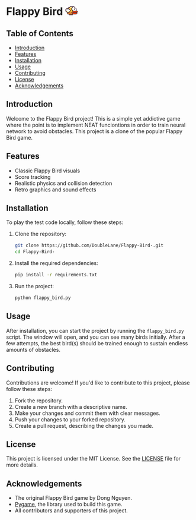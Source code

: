 # Flappy Bird ![Flappy Bird](https://github.com/DoubleLane/Flappy-Bird-/blob/main/imgs/bird1.png)



## Table of Contents
- [Introduction](#introduction)
- [Features](#features)
- [Installation](#installation)
- [Usage](#usage)
- [Contributing](#contributing)
- [License](#license)
- [Acknowledgements](#acknowledgements)

## Introduction
Welcome to the Flappy Bird project! This is a simple yet addictive game where the point is to implement NEAT funciontions in order to train neural network to avoid obstacles. This project is a clone of the popular Flappy Bird game.

## Features
- Classic Flappy Bird visuals
- Score tracking
- Realistic physics and collision detection
- Retro graphics and sound effects

## Installation
To play the test code locally, follow these steps:

1. Clone the repository:
    ```bash
    git clone https://github.com/DoubleLane/Flappy-Bird-.git
    cd Flappy-Bird-
    ```

2. Install the required dependencies:
    ```bash
    pip install -r requirements.txt
    ```

3. Run the project:
    ```bash
    python flappy_bird.py
    ```

## Usage
After installation, you can start the project by running the `flappy_bird.py` script. The window will open, and you can see many birds initially. After a few attempts, the best bird(s) should be trained enough to sustain endless amounts of obstacles.


## Contributing
Contributions are welcome! If you'd like to contribute to this project, please follow these steps:

1. Fork the repository.
2. Create a new branch with a descriptive name.
3. Make your changes and commit them with clear messages.
4. Push your changes to your forked repository.
5. Create a pull request, describing the changes you made.

## License
This project is licensed under the MIT License. See the [LICENSE](LICENSE) file for more details.

## Acknowledgements
- The original Flappy Bird game by Dong Nguyen.
- [Pygame](https://www.pygame.org/), the library used to build this game.
- All contributors and supporters of this project.
